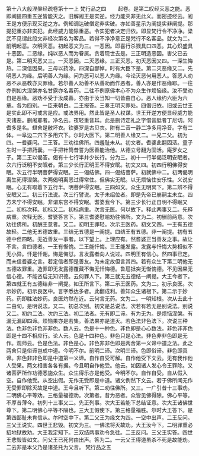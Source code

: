<!-- { "loadSidebar": true } -->
第十八大般涅槃经疏卷第十一上
梵行品之四
　　起卷。是第二叹经灭恶之能。恶即阐提四重五逆皆能灭之。旧解阇王是实逆。经力能灭非无此义。而密迹经云。阇王是方便示现灭逆之方。例知调达破僧定非实破。亦如善星示为阐提实非阐提。那提犯重亦非实犯。此经威力能除重恶。令实犯者决定归依。即显梵行令不净净。梁武不见谓此段文非经次第名为客品。若得不净净意正是梵行不名客品。就文为二。前明起恶。次明灭恶。初起恶文为三。一恶因。即喜行杀戮具口四恶。其心炽盛具十恶因。二恶缘。纯以恶人而为眷属。贪着现世去是。三正明造恶因。害父已去是。第二明灭恶又三。一灭恶因。二灭恶缘。三正灭恶。初灭恶因又四。一深生悔热。二深信因果。三母以药涂。四深自鄙悼。时有大臣下是。第二灭恶缘又二。先明恶人为缘。后明善人为缘。问为恶可以恶人为缘。今论灭恶何用恶人。答恶人劝恶不从恶教亦灭罪缘。若尔善人劝善不从善劝而作恶者。善人亦是作恶缘耶。一往亦例如大涅槃亦名甘露亦名毒药。二往不例原佛本心不为众生作烦恼缘。汝不受劝自是恶缘。恶劝不受于汝成善。亦由于汝当知一切皆由自心。恶人缘约六臣为六章。各为四别。一臣来朝白。二王报答。三奏王明灭罪处。四倡归依。旧或云世王是实此即不可或言是应。或法界用。然此皆是圣人权谋。世王开逆方便显经威力能灭诸恶。删阇耶者。净名云。夜轻重音耳。此是删诗定礼之字借音胝者丁尼切。阿耆多是名。翅舍是敝坏衣。钦婆罗是古贝衣。阱有二音一静二净多用净音。字有二体。一阜边二穴下多用穴下。尔时大医下。第二明善人缘又二。一兄二父。初为四。一耆婆问。二王答。三劝往佛所。四羞耻未从。初文者。耆婆此翻固活。童子生时一手把药囊。一手把针筒昔誓为医善能治他。从德立号翻为固活。庵罗女之子。第二王以偈答。偈有十七行半并少长行。分为三。初十一行半偈泛明安眠者。次六行泛明不安眠者。第三少长行正明王不得安眠。初文又四。初四行明佛得安眠。次五行半明菩萨得安眠。三一偈结佛。四一偈结菩萨。初就佛中二。初两偈明离生死得涅槃。次两偈明离恶过得常住。但佛实无眠。以无烦恼住安乐性。义说安眠。心无有取着下五行半。明菩萨得安眠。三四如文。众生无明冥下。第二辨不得安眠又二。初三行法说。次三行譬说。太子未绍位者。即是先帝已崩嗣主未立。四方未宁不得安眠。非谓东宫不得安眠。耆婆我今下。第三少长行正自明不得眠又二。初标次释。初标又二。初标病重。次言无医。何以故下。释此两事又二。先释病重。次释无医。耆婆答言下。第三耆婆慰喻劝往佛所。文为二。初酬前两意。次劝往佛所。初酬王意者。又二。初明王罪轻。次示王医药。初文又四。一王有五德故轻。二他无五德故重。三结无五德是一阐提。四结王有五德。非一阐提。初有五德中但四略。无近善友一事者。以下望上。上理应有。然耆婆正当善友之事。故让不言。言四德者。一王有惭愧。二王能忏悔。三王能发露。发露与忏悔大势相似不无小异。忏是忏谢。悔是悔愆。言发露者向人说过。四明王有信心。然四事已定。而未信耆婆之言。若定信者即是善友。为未定故但言其四。若有众生下第二明他无五德故罪重。造罪即无发露德覆藏不悔无忏悔德。鲁扈抵突无惭愧德。不见因果无信心德。不能咨启无知识德。云何罪人下。第三就无五德结一阐提。大王今者下。第四就王有五德结非一阐提。如王所言下。第二示王医药。文为二。初示良医。次示妙药。初示良医中。言字悉达多者。此翻成利。善知众生诸根下。第二示于妙药。药即胜法妙药。良医灼然在近。云何言无药。文为二。一明知根。次从去此十二由旬。是明说法。又二。初总次别。初文是总说法。次若有若无是别说法。别说又二。初约二法。次约三法。初二法者。无有即二谛。有为无为。是烦恼涅槃。有漏无漏即四谛。烦恼果亦是若集。善法果亦是道灭。若色法非色法下。次说三种法。色非色非色非非色。数人云。色是十一种色。非色即是心心数法。非色非非色即是十四不相应行。论人云。色是十四种色。非色只是心法。非色非非色即是无作。观师云。色是色法。非色是心。非色非非色即是两舍第一义谛中道之法。此之两舍只是俗谛岂成中道。今明不尔。前明二谛。次明三谛。色即俗谛。非色即真谛。非色非非色即是中道第一义谛。自作自受可解。自作他受下文云。无有我作他人受果。两文相害各各有据。今且明自作他受。他云。如因诸人发心令王罪除。又诸菩萨所作功德悉施众生。众生得乐亦是他受。今明不尔。自作自受。自从假入空。自作他受。从空出假。无作无受即是中道。诸文例然下文云。若于佛所闻无作无受罪即除灭故是中道。王今且听下。第二劝往佛所。又三。一广引昔十三事劝。二明佛心平等劝。三格量福德劝。次第者。昔为恶者。众皆见佛得除。佛心平等。不厚昔薄今。初列十三事又二。先正列事。次大王若能下总结证意。次大王诸佛世尊下。第二明佛心平等不隔也。三大王假使下。第三格量福胜。尔时大王答下。是第四鄙耻未肯信从。尔时空中下。第二父王为缘文为四。一空中出声。二王反问。三父王说实。四世王悲毁。初文为三。一佛法将灭故劝。大王汝今下。二明罪重必招地狱故劝。大王我定知下。三双结两事劝令急往。二王反问。三父王实答。四世王悲毁皆如文。问父王已死何由出声。答为二。一云父王得道虽杀不死是故能劝。二云非是本父乃是诸圣托为父言。
梵行品之五
